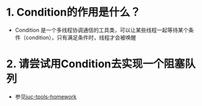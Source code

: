 # 1. Condition的作用是什么？

* Condition 是一个多线程协调通信的工具类，可以让某些线程一起等待某个条件（condition），只有满足条件时，线程才会被唤醒

# 2. 请尝试用Condition去实现一个阻塞队列

* 参见[juc-tools-homework](juc-tools-homework)